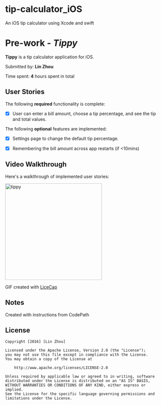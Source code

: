 # tip-calculator_iOS
An iOS tip calculator using Xcode and swift

# Pre-work - *Tippy*

**Tippy** is a tip calculator application for iOS.

Submitted by: **Lin Zhou**

Time spent: **4** hours spent in total

## User Stories

The following **required** functionality is complete:
* [X] User can enter a bill amount, choose a tip percentage, and see the tip and total values.

The following **optional** features are implemented:
* [X] Settings page to change the default tip percentage.
* [X] Remembering the bill amount across app restarts (if <10mins)


## Video Walkthrough 

Here's a walkthrough of implemented user stories:

<img src='http://imgur.com/a/wjKOY' title='tippy' width='310'/>

GIF created with [LiceCap](http://www.cockos.com/licecap/)

## Notes

Created with instructions from CodePath

## License

    Copyright [2016] [Lin Zhou]

    Licensed under the Apache License, Version 2.0 (the "License");
    you may not use this file except in compliance with the License.
    You may obtain a copy of the License at

        http://www.apache.org/licenses/LICENSE-2.0

    Unless required by applicable law or agreed to in writing, software
    distributed under the License is distributed on an "AS IS" BASIS,
    WITHOUT WARRANTIES OR CONDITIONS OF ANY KIND, either express or implied.
    See the License for the specific language governing permissions and
    limitations under the License.
